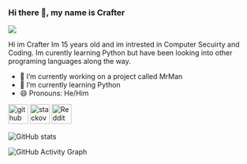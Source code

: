 ### Hi there 👋, my name is Crafter
![](https://www.goodcore.co.uk/blog/wp-content/uploads/2019/08/what-is-coding.webp)

Hi im Crafter Im 15 years old and im intrested in Computer Secuirty and Coding.
Im curently learning Python but have been looking into other programing languages along the way.


- 🔭 I’m currently working on a project called MrMan 
- 🌱 I’m currently learning Python 
- 😄 Pronouns: He/Him 


[<img src='https://cdn.jsdelivr.net/npm/simple-icons@3.0.1/icons/github.svg' alt='github' height='40'>](https://github.com/crafter544)  [<img src='https://cdn.jsdelivr.net/npm/simple-icons@3.0.1/icons/stackoverflow.svg' alt='stackoverflow' height='40'>](https://stackoverflow.com/users/17659383)  [<img src='https://cdn.jsdelivr.net/npm/simple-icons@3.0.1/icons/reddit.svg' alt='Reddit' height='40'>](https://www.reddit.com/user/Crafter91)  

![GitHub stats](https://github-readme-stats.vercel.app/api?username=crafter544&show_icons=true)  

![GitHub Activity Graph](https://activity-graph.herokuapp.com/graph?username=crafter544)  


